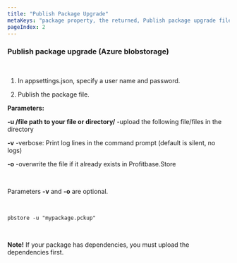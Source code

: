 ```yaml
---
title: "Publish Package Upgrade"
metaKeys: "package property, the returned, Publish package upgrade files, Package Upgrade Template, File Creator"
pageIndex: 2
---
```



### Publish package upgrade (Azure blobstorage)

<br/>

1. In appsettings.json, specify a user name and password.


2. Publish the package file.

**Parameters:**

**-u /file path to your file or directory/** -upload the following file/files in  the directory

**-v** -verbose: Print log lines in the command prompt (default is silent, no logs)

**-o** -overwrite the file if it already exists in Profitbase.Store

<br/>

Parameters **-v** and **-o** are optional.

<br/>

```
pbstore -u "mypackage.pckup"
```

<br/>

**Note!** If your package has dependencies, you must upload the dependencies first.
<br/>

